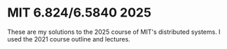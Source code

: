# MIT 6.824/6.5840 2025

These are my solutions to the 2025 course of MIT's distributed systems. 
I used the 2021 course outline and lectures.
